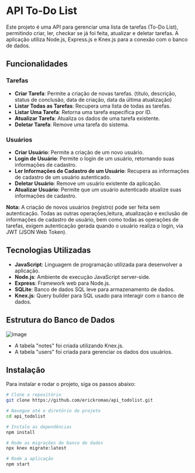 # API To-Do List

Este projeto é uma API para gerenciar uma lista de tarefas (To-Do List), permitindo criar, ler, checkar se já foi feita, atualizar e deletar tarefas. A aplicação utiliza Node.js, Express.js e Knex.js para a conexão com o banco de dados.

## Funcionalidades

### Tarefas
* **Criar Tarefa**: Permite a criação de novas tarefas. (título, descrição, status de conclusão, data de criação, data da última atualização)
* **Listar Todas as Tarefas**: Recupera uma lista de todas as tarefas.
* **Listar Uma Tarefa**: Retorna uma tarefa específica por ID.
* **Atualizar Tarefa**: Atualiza os dados de uma tarefa existente.
* **Deletar Tarefa**: Remove uma tarefa do sistema.

### Usuários
* **Criar Usuário**: Permite a criação de um novo usuário.
* **Login de Usuário**: Permite o login de um usuário, retornando suas informações de cadastro.
* **Ler Informações de Cadastro de um Usuário**: Recupera as informações de cadastro de um usuário autenticado.
* **Deletar Usuário**: Remove um usuário existente da aplicação.
* **Atualizar Usuário**: Permite que um usuário autenticado atualize suas informações de cadastro.

**Nota:** A criação de novos usuários (registro) pode ser feita sem autenticação. Todas as outras operações,leitura, atualização e exclusão de informações de cadastro de usuário, bem como todas as operações de tarefas, exigem autenticação gerada quando o usuário realiza o login, via JWT (JSON Web Token).

## Tecnologias Utilizadas

* **JavaScript**: Linguagem de programação utilizada para desenvolver a aplicação.
* **Node.js**: Ambiente de execução JavaScript server-side.
* **Express**: Framework web para Node.js.
* **SQLite**: Banco de dados SQL leve para armazenamento de dados.
* **Knex.js**: Query builder para SQL usado para interagir com o banco de dados.

## Estrutura do Banco de Dados

![image](https://github.com/erickromao/api_todolist/assets/123843702/45da33be-576b-4314-8feb-d6ebb2466058)


* A tabela "notes" foi criada utilizando Knex.js.
* A tabela "users" foi criada para gerenciar os dados dos usuários.

## Instalação

Para instalar e rodar o projeto, siga os passos abaixo:

```sh
# Clone o repositório
git clone https://github.com/erickromao/api_todolist.git

# Navegue até o diretório do projeto
cd api_todolist

# Instale as dependências
npm install

# Rode as migrações do banco de dados
npx knex migrate:latest

# Rode a aplicação
npm start
